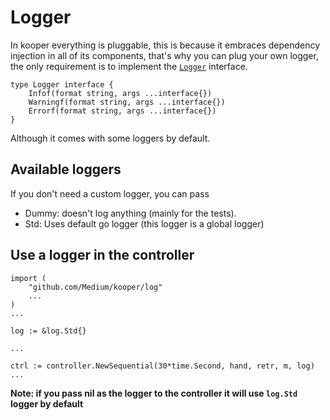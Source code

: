 # Logger

In kooper everything is pluggable, this is because it embraces dependency injection in all of its components, that's why you can plug your own logger, the only requirement is to implement the [`Logger`][logger-interface] interface.

```golang
type Logger interface {
    Infof(format string, args ...interface{})
    Warningf(format string, args ...interface{})
    Errorf(format string, args ...interface{})
}
```

Although it comes with some loggers by default.

## Available loggers

If you don't need a custom logger, you can pass

* Dummy: doesn't log anything (mainly for the tests).
* Std: Uses default go logger (this logger is a global logger)

## Use a logger in the controller

```golang
import (
    "github.com/Medium/kooper/log"
    ...
)
...

log := &log.Std{}

...

ctrl := controller.NewSequential(30*time.Second, hand, retr, m, log)
...
```

**Note: if you pass nil as the logger to the controller it will use `log.Std` logger by default**


[logger-interface]: https://github.com/Medium/kooper/blob/master/log/log.go
